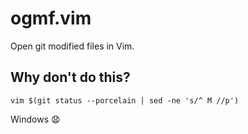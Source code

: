ogmf.vim
========

Open git modified files in Vim.


Why don't do this?
------------------

    vim $(git status --porcelain | sed -ne 's/^ M //p')

Windows :anguished:
